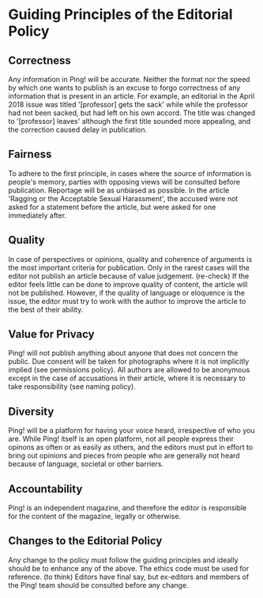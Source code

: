 # Guiding Principles of the Editorial Policy

## Correctness
Any information in Ping! will be accurate. Neither the format nor the speed by which one wants to publish is an excuse to forgo correctness of 
any information that is present in an article. For example, an editorial in the April 2018 issue was titled '[professor] gets the sack' while 
while the professor had not been sacked, but had left on his own accord. The title was changed to '[professor] leaves' although the first title
sounded more appealing, and the correction caused delay in publication. 

## Fairness
To adhere to the first principle, in cases where the source of information is people's memory, parties with opposing views will be consulted before publication. 
Reportage will be as unbiased as possible. In the article 'Ragging or the Acceptable Sexual Harassment', the accused were not asked for a statement before the article, but were asked for one immediately after.

## Quality
In case of perspectives or opinions, quality and coherence of arguments is the most important criteria for publication. Only in the rarest cases will the editor not publish an article because of value judgement. (re-check)
If the editor feels little can 
be done to improve quality of content, the article will not be published. However, if the quality of language or eloquence is the issue, the editor must try to work with the author to improve the article to the best of their ability.

## Value for Privacy
Ping! will not publish anything about anyone that does not concern the public. Due consent will be taken for photographs where it is not implicitly implied (see permissions policy). All authors are allowed to be anonymous except in the case of accusations in their article, where it is necessary to take responsibility (see naming policy).

## Diversity
Ping! will be a platform for having your voice heard, irrespective of who you are. While Ping! itself is an open platform, not all people express their opinons as often or as easily as others, and the editors must put in effort to bring out opinions and pieces from people who are generally not heard because of language, societal or other barriers.

## Accountability
Ping! is an independent magazine, and therefore the editor is responsible for the content of the magazine, legally or otherwise. 

## Changes to the Editorial Policy
Any change to the policy must follow the guiding principles and ideally should be to enhance any of the above. The ethics code must be used for reference. 
(to think) Editors have final say, but ex-editors and members of the Ping! team should be consulted before any change. 

